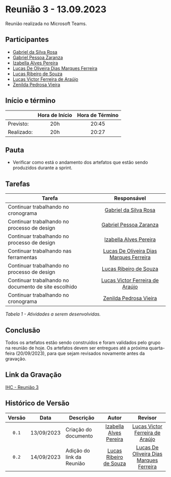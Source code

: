 # Reunião 3 - 13.09.2023

Reunião realizada no Microsoft Teams.

## Participantes

* [Gabriel da Silva Rosa](https://github.com/gabrielrosa09)        
* [Gabriel Pessoa Zaranza](https://github.com/GZaranza)         
* [Izabella Alves Pereira](https://github.com/izabellaalves)
* [Lucas De Oliveira Dias Marques Ferreira](https://github.com/LucasOliveiraDiasMarquesFerreira)     
* [Lucas Ribeiro de Souza](https://github.com/lucassouzs)         
* [Lucas Victor Ferreira de Araújo](https://github.com/Lucas13032003)
* [Zenilda Pedrosa Vieira](https://github.com/zenildavieira)          
  
## Início e término

|	             |Hora de Início  |Hora de Término  |
|--------------|:--------------:|:---------------:|
|Previsto:     |    20h       |        20:45    |
|Realizado:    |     20h      |       20:27     |

## Pauta

- Verificar como está o andamento dos artefatos que estão sendo produzidos durante a sprint.

## Tarefas

|Tarefa                                          |Responsável                    |
|------------------------------------------------|:-----------------------------:|
|Continuar trabalhando no cronograma|[Gabriel da Silva Rosa](https://github.com/gabrielrosa09)                   |
|Continuar trabalhando no processo de design|[Gabriel Pessoa Zaranza](https://github.com/GZaranza)                  |
|Continuar trabalhando no processo de design|[Izabella Alves Pereira](https://github.com/izabellaalves)                  |
|Continuar trabalhando nas ferramentas|[Lucas De Oliveira Dias Marques Ferreira](https://github.com/LucasOliveiraDiasMarquesFerreira)  |
|Continuar trabalhando no processo de design|[Lucas Ribeiro de Souza](https://github.com/lucassouzs)                       |
|Continuar trabalhando no documento de site escolhido|[Lucas Victor Ferreira de Araújo](https://github.com/Lucas13032003)         |
|Continuar trabalhando no cronograma|[Zenilda Pedrosa Vieira](https://github.com/zenildavieira)                  |


*Tabela 1 - Atividades a serem desenvolvidas.*

## Conclusão

Todos os artefatos estão sendo construídos e foram validados pelo grupo na reunião de hoje. Os artefatos devem ser entregues até a próxima quarta-feira (20/09/2023), para que sejam revisados novamente antes da gravação.

## Link da Gravação

[IHC - Reunião 3](https://youtu.be/Apt_5SeyBb8)

## Histórico de Versão

|Versão|Data|Descrição|Autor|Revisor|
|:----:|----|---------|:-----:|:-------:|
|`0.1`|13/09/2023|Criação do documento|[Izabella Alves Pereira](https://github.com/izabellaalves)|[Lucas Victor Ferreira de Araújo](https://github.com/Lucas13032003)|
|`0.2`|14/09/2023|Adição do link da Reunião|[Lucas Ribeiro de Souza](https://github.com/lucassouzs)|[Lucas De Oliveira Dias Marques Ferreira](https://github.com/LucasOliveiraDiasMarquesFerreira)|
